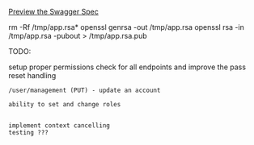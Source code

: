 [Preview the Swagger Spec](http://petstore.swagger.io/?url=https://raw.githubusercontent.com/choicehealth/user-service/master/swagger.yaml)

rm -Rf /tmp/app.rsa*
openssl genrsa -out /tmp/app.rsa
openssl rsa -in /tmp/app.rsa -pubout > /tmp/app.rsa.pub


TODO:

setup proper permissions check for all endpoints and improve the pass reset handling


	/user/management (PUT) - update an account

	ability to set and change roles


	implement context cancelling
	testing ???
